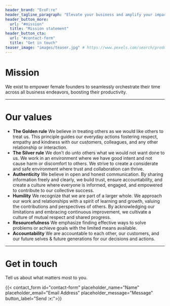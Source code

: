 ```yaml
---
header_brand: "EcoF:re"
header_tagline_paragraph: "Elevate your business and amplify your impact by strategically investing your time."
header_button_more:
  url: "#mission"
  title: "Mission statement"
header_button_cta:
  url: "#contact-form"
  title: "Get in touch"
teaser_image: "images/teaser.jpg" # https://www.pexels.com/search/product%20testing/
---
```


# Mission

We exist to empower female founders to seamlessly orchestrate their time
across all business endeavors, boosting their productivity.

---


# Our values

* **The Golden rule**
    We believe in treating others as we would like others to treat us.  This
principle guides our everyday actions fostering respect, empathy and kindness
with our customers, colleagues, and any other relationship or interaction.
* **The Silver rule**
    We don’t do unto others what we would not want done to us. We work in an
environment where we have good intent and not cause harm or discomfort to
others.  We strive to create a considerate and safe environment where trust and
collaboration can thrive.
* **Authenticity**
    We believe in open and honest communication. By sharing information freely and
clearly, we build trust, ensure accountability, and create a culture where
everyone is informed, engaged, and empowered to contribute to our collective
success.
* **Humility**
    We recognize that we are part of a larger whole. We approach our work and
relationships with a spirit of learning and growth, valuing the contributions
and perspectives of others. By acknowledging our limitations and embracing
continuous improvement, we cultivate a culture of mutual respect and shared
progress.
* **Resourcefulness**
    We emphasize finding effective ways to solve problems or achieve goals with
the limited means available.
* **Accountability**
    We are accountable to each other, our customers, and our future selves &
    future generations for our decisions and actions.

---

# Get in touch

Tell us about what matters most to you.

{{< contact_form id="contact-form" placeholder_name="Name" placeholder_email="Email Address" placeholder_message="Message" button_label="Send ✉️">}}

